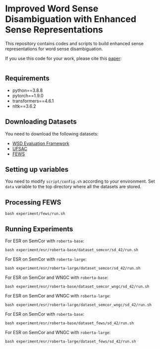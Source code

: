 # Improved Word Sense Disambiguation with Enhanced Sense Representations
This repository contains codes and scripts to build enhanced sense representations for word sense disambiguation.

If you use this code for your work, please cite this [paper]():
```
```

Requirements
------------

* python==3.8.8
* pytorch==1.9.0
* transformers==4.6.1
* nltk==3.6.2

Downloading Datasets
------------

You need to download the following datasets:

 * [WSD Evaluation Framework](http://lcl.uniroma1.it/wsdeval)
 * [UFSAC](https://drive.google.com/file/d/1Oigo3kzRosz2VjyA44vpJZ58tDFyLRMO)
 * [FEWS](https://nlp.cs.washington.edu/fews/)

Setting up variables
------------

You need to modify `script/config.sh` according to your environment.
Set `data` variable to the top directory where all the datasets are stored.

Processing FEWS
------------

```
bash experiment/fews/run.sh
```

Running Experiments
------------

For ESR on SemCor with `roberta-base`:
```
bash experiment/esr/roberta-base/dataset_semcor/sd_42/run.sh
```

For ESR on SemCor with `roberta-large`:
```
bash experiment/esr/roberta-large/dataset_semcor/sd_42/run.sh
```

For ESR on SemCor and WNGC with `roberta-base`:
```
bash experiment/esr/roberta-base/dataset_semcor_wngc/sd_42/run.sh
```

For ESR on SemCor and WNGC with `roberta-large`:
```
bash experiment/esr/roberta-large/dataset_semcor_wngc/sd_42/run.sh
```

For ESR on SemCor with `roberta-base`:
```
bash experiment/esr/roberta-base/dataset_fews/sd_42/run.sh
```

For ESR on SemCor and WNGC with `roberta-large`:
```
bash experiment/esr/roberta-large/dataset_fews/sd_42/run.sh
```
